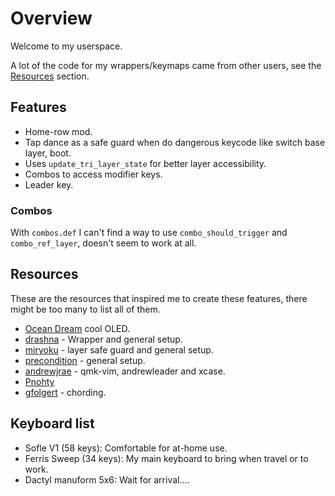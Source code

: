 # Overview

Welcome to my userspace.

A lot of the code for my wrappers/keymaps came from other users, see the [Resources](#resources) section.

## Features

- Home-row mod.
- Tap dance as a safe guard when do dangerous keycode like switch base layer, boot.
- Uses `update_tri_layer_state` for better layer accessibility.
- Combos to access modifier keys.
- Leader key.

### Combos

With `combos.def` I can't find a way to use `combo_should_trigger` and `combo_ref_layer`, doesn't seem to work at all.

## Resources

These are the resources that inspired me to create these features, there might be too many to list all of them.

- [Ocean Dream](https://github.com/qmk/qmk_firmware/tree/master/users/snowe) cool OLED.
- [drashna](https://github.com/qmk/qmk_firmware/tree/master/users/drashna) - Wrapper and general setup.
- [miryoku](https://github.com/manna-harbour/miryoku_qmk/tree/miryoku/users/manna-harbour_miryoku) - layer safe guard and general setup.
- [precondition](https://github.com/precondition/dactyl-manuform-keymap) - general setup.
- [andrewjrae](https://github.com/andrewjrae/kyria-keymap) - qmk-vim, andrewleader and xcase.
- [Pnohty](https://github.com/rayduck/pnohty)
- [gfolgert](https://github.com/gfolgert/qmk_firmware/tree/master/keyboards/crkbd/keymaps/gfolgert) - chording.

## Keyboard list

- Sofle V1 (58 keys): Comfortable for at-home use.
- Ferris Sweep (34 keys): My main keyboard to bring when travel or to work.
- Dactyl manuform 5x6: Wait for arrival....
